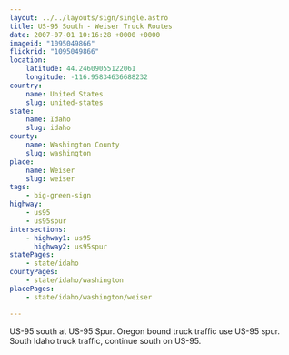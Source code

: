 ```yaml
---
layout: ../../layouts/sign/single.astro
title: US-95 South - Weiser Truck Routes
date: 2007-07-01 10:16:28 +0000 +0000
imageid: "1095049866"
flickrid: "1095049866"
location:
    latitude: 44.24609055122061
    longitude: -116.95834636688232
country:
    name: United States
    slug: united-states
state:
    name: Idaho
    slug: idaho
county:
    name: Washington County
    slug: washington
place:
    name: Weiser
    slug: weiser
tags:
    - big-green-sign
highway:
    - us95
    - us95spur
intersections:
    - highway1: us95
      highway2: us95spur
statePages:
    - state/idaho
countyPages:
    - state/idaho/washington
placePages:
    - state/idaho/washington/weiser

---
```

US-95 south at US-95 Spur.  Oregon bound truck traffic use US-95 spur.  South Idaho truck traffic, continue south on US-95.